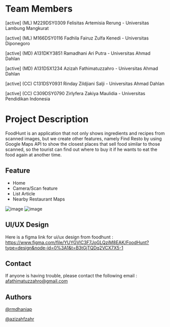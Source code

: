 # Team Members
[active] (ML) M229DSY0309 Felisitas Artemisia Rerung - Universitas Lambung Mangkurat

[active] (ML) M166DSY0116 Fadhila Fairuz Zulfa Kenedi - Universitas Diponegoro

[active] (MD) A131DKY3851 Ramadhani Ari Putra - Universitas Ahmad Dahlan

[active] (MD) A131DSX1234 Azizah Fathimatuzzahro - Universitas Ahmad Dahlan

[active] (CC) C131DSY0931 Rinday Zildjiani Salji - Universitas Ahmad Dahlan

[active] (CC) C309DSY0790 Zirlyfera Zakiya Maulidia - Universitas Pendidikan Indonesia

# Project Description
FoodHunt is an application that not only shows ingredients and recipes from scanned images, but we create other features, namely Find Resto by using Google Maps API to show the closest places that sell food similar to those scanned, so the tourist can find out where to buy it if he wants to eat the food again at another time.

## Feature
- Home
- Camera/Scan feature
- List Article
- Nearby Restaurant Maps

![image](https://github.com/Bangkit-Product-Based-Capstone-Project/FoodHunt/assets/122088441/b9710014-9fc9-45d3-a207-e6e72314be10)
![image](https://github.com/Bangkit-Product-Based-Capstone-Project/FoodHunt/assets/122088441/bb585552-1ca4-4c70-a6bf-98e23e9a88d6)



## UI/UX Design
Here is a figma link for ui/ux design from foodhunt : https://www.figma.com/file/YUYGVlC3F7JoGLQziM8EAK/FoodHunt?type=design&node-id=0%3A1&t=B3tGjTQDq2VCX7X5-1

## Contact
If anyone is having trouble, please contact the following email : afathimatuzzahro@gmail.com

## Authors
[@rmdhaniap](https://github.com/rmdhaniap)

[@azizahfzahr](https://github.com/azizahfzahr)
